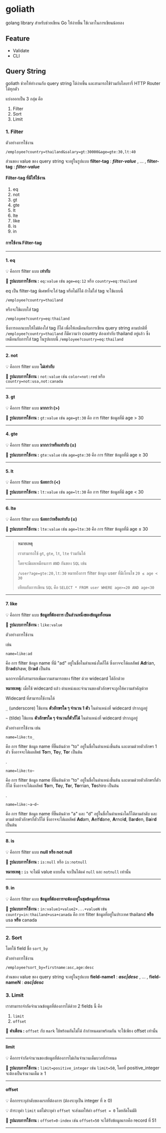# goliath
golang library สำหรับช่วยเขียน Go ให้ง่ายขึ้น ใช้เวลาในการเขียนน้อยลง 

## Feature
- Validate
- CLI

## Query String
goliath ช่วยให้ทำงานกับ query string ได้ง่ายขึ้น และสามารถใช้ร่วมกับไลบรารี่ HTTP Router ได้ทุกตัว

แบ่งออกเป็น 3 กลุ่ม คือ
1. Filter
2. Sort
3. Limit

### 1. Filter
ตัวอย่างการใช้งาน
```
/employee?country=thailand&salary=gt:30000&age=gte:30,lt:40
```
ส่วนของ value ของ query string จะอยู่ในรูปแบบ **filter-tag** : _**filter-value**_ , ... , **filter-tag** : _**filter-value**_

#### Filter-tag ที่มีให้ใช้งาน
1. eq
2. not
3. gt
4. gte
5. lt
6. lte
7. like
8. is
9. in

#### การใช้งาน Filter-tag

---

#### 1. eq
💡 คือการ filter แบบ **เท่ากับ**

📢 **รูปแบบการใช้งาน :** `eq:value` เช่น `age=eq:12` หรือ `country=eq:thailand`

eq เป็น filter-tag พิเศษที่จะใส่ tag หรือไม่ก็ได้ ถ้าไม่ใส่ tag จะใช้แบบนี้
```
/employee?country=thailand
```
หรือจะใช้แบบใส่ tag
```
/employee?country=eq:thailand
```
ซึ่งการออกแบบให้ไม่ต้องใส่ tag ก็ได้ เพื่อให้เหมือนกับการเขียน query string ตามปกติที่ `/employee?country=thailand` ก็มีความว่า country ต้องเท่ากับ thailand อยู่แล้ว ซึ่งเหมือนกับการใส่ tag ในรูปแบบนี้ `/employee?country=eq:thailand`

---

#### 2. not
💡 คือการ filter แบบ **ไม่เท่ากับ**

📢 **รูปแบบการใช้งาน :** `not:value` เช่น `color=not:red` หรือ `country=not:usa,not:canada`

---

#### 3. gt
💡 คือการ filter แบบ **มากกว่า (>)**

📢 **รูปแบบการใช้งาน :** `gt:value` เช่น `age=gt:30` คือ การ filter ข้อมูลที่มี age > 30

---

#### 4. gte
💡 คือการ filter แบบ **มากกว่าหรือเท่ากับ (≥)**

📢 **รูปแบบการใช้งาน :** `gte:value` เช่น `age=gte:30` คือ การ filter ข้อมูลที่มี age ≥ 30

---

#### 5. lt
💡 คือการ filter แบบ **น้อยกว่า (<)**

📢 **รูปแบบการใช้งาน :** `lt:value` เช่น `age=lt:30` คือ การ filter ข้อมูลที่มี age < 30

---

#### 6. lte
💡 คือการ filter แบบ **น้อยกว่าหรือเท่ากับ (≤)**

📢 **รูปแบบการใช้งาน :** `lte:value` เช่น `age=lte:30` คือ การ filter ข้อมูลที่มี age ≤ 30

---

> **หมายเหตุ** 
>
> เราสามารถใช้ `gt`, `gte`, `lt`, `lte` ร่วมกันได้
>
> โดยจะมีผลเหมือนการ `AND` กันของ `SQL` เช่น
> 
> `/user?age=gte:20,lt:30` หมายถึงการ filter ข้อมูล user ที่มีเงื่อนไข `20 ≤ age < 30`
>
> เทียบกับการเขียน `SQL` คือ `SELECT * FROM user WHERE age>=20 AND age<30`
> 

---

#### 7. like
💡 คือการ filter แบบ **ข้อมูลที่ต้องการ เป็นส่วนหนึ่งของข้อมูลทั้งหมด**

📢 **รูปแบบการใช้งาน :** `like:value` 

ตัวอย่างการใช้งาน

เช่น 
```
name=like:ad
``` 
คือ การ filter ข้อมูล name ที่มี "ad" อยู่ในชื่อในตำแหน่งใดก็ได้ ซึ่งอาจจะได้ผลลัพธ์ **Ad**rian, Br**ad**shaw, Br**ad** เป็นต้น

นอกจากนี้ยังสามารถเพิ่มความสามารถของ filter ด้วย widecard ได้อีกด้วย

**หมายเหตุ:** เมื่อใช้ widecard แล้ว ตำแหน่งและจำนวนของตัวอักษรจะถูกให้ความสำคัญด้วย

Widecard ที่สามารถใช้งานได้

`_` (underscore) ใช้แทน **ตัวอักษรใด ๆ จำนวน 1 ตัว** ในตำแหน่งที่ widecard ปรากฎอยู่

`~` (tilde) ใช้แทน **ตัวอักษรใด ๆ จำนวนกี่ตัวก็ได้** ในตำแหน่งที่ widecard ปรากฎอยู่

ตัวอย่างการใช้งาน เช่น 

```
name=like:to_
``` 
คือ การ filter ข้อมูล name ที่ขึ้นต้นด้วย "to" อยู่ในชื่อในตำแหน่งขึ้นต้น และตามด้วยตัวอักษร 1 ตัว ซึ่งอาจจะได้ผลลัพธ์ **To**m, **To**y, **To**r เป็นต้น

.

```
name=like:to~
``` 
คือ การ filter ข้อมูล name ที่ขึ้นต้นด้วย "to" อยู่ในชื่อในตำแหน่งขึ้นต้น และตามด้วยตัวอักษรกี่ตัวก็ได้ ซึ่งอาจจะได้ผลลัพธ์ **To**m, **To**y, **To**r, **To**rrian, **To**shiro เป็นต้น

.

```
name=like:~a~d~
``` 
คือ การ filter ข้อมูล name ที่ขึ้นต้นด้วย "a" และ "d" อยู่ในชื่อในตำแหน่งใดก็ได้ตามลำดับ และตามด้วยตัวอักษรกี่ตัวก็ได้ ซึ่งอาจจะได้ผลลัพธ์ **Ad**am, **A**elf**d**ane, **A**rnol**d**, B**a**r**d**en,  B**a**ir**d**  เป็นต้น

---

#### 8. is
💡 คือการ filter แบบ **null หรือ not null**

📢 **รูปแบบการใช้งาน :** `is:null` หรือ `is:notnull` 

**หมายเหตุ :** `is` จะไม่มี value แบบอื่น จะเป็นได้แค่ `null` และ `notnull` เท่านั้น

---

#### 9. in
💡 คือการ filter แบบ **ข้อมูลที่ต้องการจะต้องอยู่ในชุดข้อมูลที่กำหนด**

📢 **รูปแบบการใช้งาน :** `in:value1+value2+...+valueN` เช่น `country=in:thailand+usa+canada` คือ การ filter ข้อมูลที่อยู่ในประเทศ thailand **หรือ** usa **หรือ** canada

---

### 2. Sort
โดยใช้ field ชื่อ `sort_by` 

ตัวอย่างการใช้งาน
```
/employee?sort_by=firstname:asc,age:desc
```
ส่วนของ value ของ query string จะอยู่ในรูปแบบ **field-name1** : _**asc|desc**_ , ... , **field-nameN** : _**asc|desc**_


### 3. Limit
เราสามารถจำกัดจำนวณข้อมูลที่ต้องการได้ด้วย 2 fields นี้ คือ 

1. `limit` 
2. `offset` 
<!--- 3. `mark` --->

🛑 **คำเตือน :** `offset` กับ `mark` ใช้พร้อมกันไม่ได้ ถ้ากำหนดมาพร้อมกัน จะใช้เพียง offset เท่านั้น

---

#### limit
💡 คือการจำกัดจำนวนของข้อมูลที่ต้องการไม่เกินจำนวนเต็มบวกที่กำหนด

📢 **รูปแบบการใช้งาน :** `limit=positive_integer` เช่น `limit=50`, โดยที่ positive_integer จะต้องเป็นจำนวนเต็ม ≥ 1

---

#### offset
💡 คือการระบุลำดับของแรกที่ต้องการ (ต้องระบุเป็น integer ที่ ≥ 0)

💡 ถ้าระบุค่า `limit` แต่ไม่ระบุค่า `offset` จะส่งผลให้ค่า `offset = 0` โดยอัตโนมัติ

📢 **รูปแบบการใช้งาน :** `offset=0-index` เช่น `offset=50` จะได้รับข้อมูลแรกคือ record ที่ 51

---
<!---
#### mark
💡 คือการระบุข้อมูลตัวแรกที่ต้องการ 

📢 **รูปแบบการใช้งาน :** `mark=field-name:value` เช่น `mark=user_id:102048` จะได้รับข้อมูล record แรกคือ ข้อมูลของ user รหัส 102048

⚠️ **ข้อควรระวัง :** ถ้าผลการ query ด้วยเงื่อนไขอื่น ๆ ไม่มีข้อมูลตามที่ mark ไว้ การ mark นั้นจะไม่มีผลต่อข้อมูลที่ได้รับ
--->


